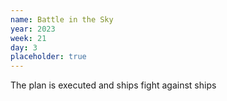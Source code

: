 ```yaml
---
name: Battle in the Sky
year: 2023
week: 21
day: 3
placeholder: true
---
```


The plan is executed and ships fight against ships
